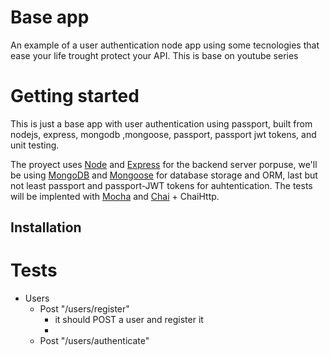# Base app
An example of a user authentication node app using some tecnologies that ease your life trought protect your API. 
This is base on youtube series [](https://www.youtube.com/watch?v=uONz0lEWft0)

# Getting started
This is just a base app with user authentication using passport, built from nodejs, express, mongodb ,mongoose, passport, passport jwt tokens, and unit testing. 

The proyect uses [Node](https://nodejs.org/) and [Express](https://expressjs.com/) for the backend server porpuse, we'll be using [MongoDB](https://www.mongodb.com/) and [Mongoose](https://mongoosejs.com/) for database storage and ORM, last but not least passport and passport-JWT tokens for auhtentication. The tests will be implented with [Mocha](https://mochajs.org/) and [Chai](https://www.chaijs.com/) + ChaiHttp. 

## Installation

# Tests

- Users
  - Post "/users/register"
    - it should POST a user and register it
    -
  - Post "/users/authenticate" 
    
